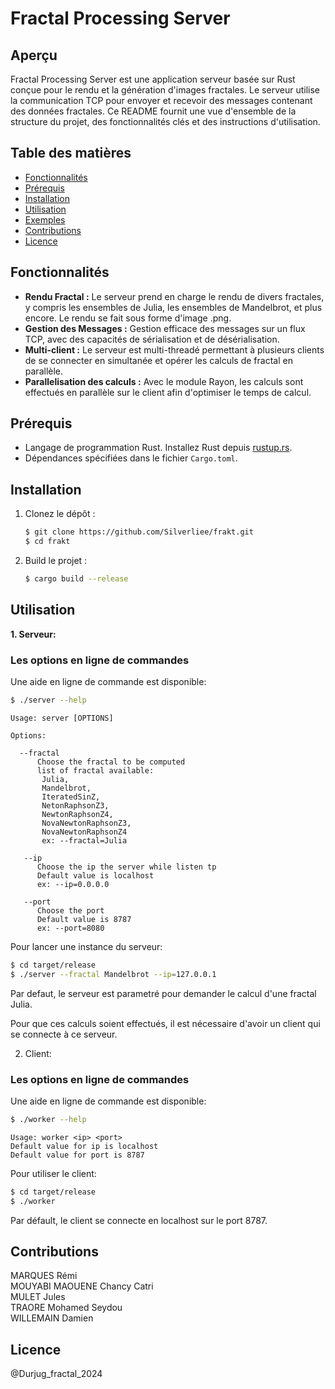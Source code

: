 # Fractal Processing Server

## Aperçu

Fractal Processing Server est une application serveur basée sur Rust conçue pour le rendu et la génération d'images fractales. Le serveur utilise la communication TCP pour envoyer et recevoir des messages contenant des données fractales. Ce README fournit une vue d'ensemble de la structure du projet, des fonctionnalités clés et des instructions d'utilisation.

## Table des matières

- [Fonctionnalités](#fonctionnalités)
- [Prérequis](#prérequis)
- [Installation](#installation)
- [Utilisation](#utilisation)
- [Exemples](#exemples)
- [Contributions](#contributions)
- [Licence](#licence)

## Fonctionnalités

- **Rendu Fractal :** Le serveur prend en charge le rendu de divers fractales, y compris les ensembles de Julia, les ensembles de Mandelbrot, et plus encore. Le rendu se fait sous forme d'image .png.
- **Gestion des Messages :** Gestion efficace des messages sur un flux TCP, avec des capacités de sérialisation et de désérialisation.
- **Multi-client :** Le serveur est multi-threadé permettant à plusieurs clients de se connecter en simultanée et opérer les calculs de fractal en parallèle.
- **Parallelisation des calculs :** Avec le module Rayon, les calculs sont effectués en parallèle sur le client afin d'optimiser le temps de calcul.

## Prérequis

- Langage de programmation Rust. Installez Rust depuis [rustup.rs](https://rustup.rs/).
- Dépendances spécifiées dans le fichier `Cargo.toml`.

## Installation

1. Clonez le dépôt :

   ```bash
   $ git clone https://github.com/Silverliee/frakt.git
   $ cd frakt
   ```

2. Build le projet :
   ```bash
   $ cargo build --release
   ```

## Utilisation

**1. Serveur:**

### Les options en ligne de commandes

Une aide en ligne de commande est disponible:

```bash
$ ./server --help
```

```
Usage: server [OPTIONS]

Options:

  --fractal
      Choose the fractal to be computed
      list of fractal available:
       Julia,
       Mandelbrot,
       IteratedSinZ,
       NetonRaphsonZ3,
       NewtonRaphsonZ4,
       NovaNewtonRaphsonZ3,
       NovaNewtonRaphsonZ4
       ex: --fractal=Julia

   --ip
      Choose the ip the server while listen tp
      Default value is localhost
      ex: --ip=0.0.0.0

   --port
      Choose the port
      Default value is 8787
      ex: --port=8080
```

Pour lancer une instance du serveur:

```bash
$ cd target/release
$ ./server --fractal Mandelbrot --ip=127.0.0.1
```

Par defaut, le serveur est parametré pour demander le calcul d'une fractal Julia.

Pour que ces calculs soient effectués, il est nécessaire d'avoir un client qui se connecte à ce serveur.

2. Client:

### Les options en ligne de commandes

Une aide en ligne de commande est disponible:

```bash
$ ./worker --help
```

```
Usage: worker <ip> <port>
Default value for ip is localhost
Default value for port is 8787
```

Pour utiliser le client:

```bash
$ cd target/release
$ ./worker
```

Par défault, le client se connecte en localhost sur le port 8787.

## Contributions

MARQUES Rémi  
MOUYABI MAOUENE Chancy Catri  
MULET Jules  
TRAORE Mohamed Seydou  
WILLEMAIN Damien

## Licence

@Durjug_fractal_2024

